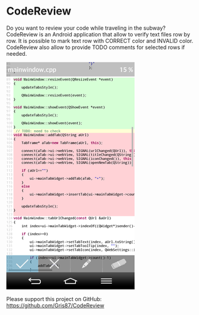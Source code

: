 CodeReview
==========

Do you want to review your code while traveling in the subway?
CodeReview is an Android application that allow to verify text files row by row.
It is possible to mark text row with CORRECT color and INVALID color.
CodeReview also allow to provide TODO comments for selected rows if needed.

![Screenshot](https://github.com/Gris87/CodeReview/raw/master/screen.png)

Please support this project on GitHub:
https://github.com/Gris87/CodeReview
